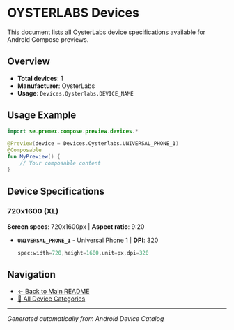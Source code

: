 # OYSTERLABS Devices

This document lists all OysterLabs device specifications available for Android Compose previews.

## Overview

- **Total devices**: 1
- **Manufacturer**: OysterLabs
- **Usage**: `Devices.Oysterlabs.DEVICE_NAME`

## Usage Example

```kotlin
import se.premex.compose.preview.devices.*

@Preview(device = Devices.Oysterlabs.UNIVERSAL_PHONE_1)
@Composable
fun MyPreview() {
    // Your composable content
}
```

## Device Specifications

### 720x1600 (XL)

**Screen specs**: 720x1600px | **Aspect ratio**: 9:20

- **`UNIVERSAL_PHONE_1`** - Universal Phone 1 | **DPI**: 320
  ```kotlin
  spec:width=720,height=1600,unit=px,dpi=320
  ```

## Navigation

- [← Back to Main README](../../README.md)
- [📱 All Device Categories](../README.md)

---
*Generated automatically from Android Device Catalog*
